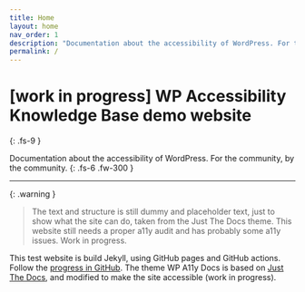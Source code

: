 ```yaml
---
title: Home
layout: home
nav_order: 1
description: "Documentation about the accessibility of WordPress. For the community, by the community."
permalink: /
---
```


# [work in progress] WP Accessibility Knowledge Base demo website
{: .fs-9 }

Documentation about the accessibility of WordPress. For the community, by the community.
{: .fs-6 .fw-300 }

---

{: .warning }
> The text and structure is still dummy and placeholder text, just to show what the site can do, taken from the Just The Docs theme. This website still needs a proper a11y audit and has probably some a11y issues. Work in progress.

This test website is build Jekyll, using GitHub pages and GitHub actions.
Follow the [progress in GitHub](https://github.com/rianrietveld/wp-a11y-docs).
The theme WP A11y Docs is based on [Just The Docs](https://just-the-docs.github.io/just-the-docs/), and modified to make the site accessible (work in progress).
